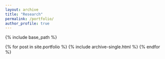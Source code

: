 ```yaml
---
layout: archive
title: "Research"
permalink: /portfolio/
author_profile: true
---
```


{% include base_path %}

{% for post in site.portfolio %}
  {% include archive-single.html %}
{% endfor %}

